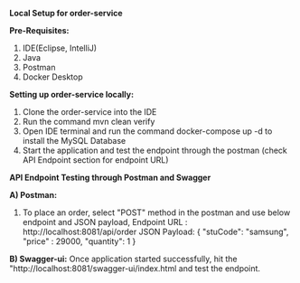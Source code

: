 **Local Setup for order-service**

**Pre-Requisites:**
1. IDE(Eclipse, IntelliJ)
2. Java
3. Postman
4. Docker Desktop

**Setting up order-service locally:**
1. Clone the order-service into the IDE
2. Run the command mvn clean verify
3. Open IDE terminal and run the command docker-compose up -d to install the MySQL Database
4. Start the application and test the endpoint through the postman (check API Endpoint section for endpoint URL)

**API Endpoint Testing through Postman and Swagger**

**A) Postman:**
1. To place an order, select "POST" method in the postman and use below endpoint and JSON payload,
   Endpoint URL : http://localhost:8081/api/order
   JSON Payload: {
    "stuCode": "samsung",
    "price" : 29000,
    "quantity": 1
}

**B) Swagger-ui:** Once application started successfully, hit the "http://localhost:8081/swagger-ui/index.html and test the endpoint.
